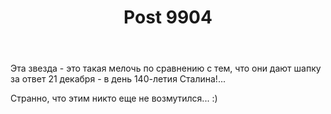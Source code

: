 ﻿---
title: "Post 9904"
se.owner.user_id: 195342
se.owner.display_name: "Harry"
se.owner.link: "https://ru.meta.stackoverflow.com/users/195342/harry"
se.link: "https://ru.meta.stackoverflow.com/a/9904"
se.post_id: 9904
se.post_type: answer
se.score: 26
---
<p>Эта звезда - это такая мелочь по сравнению с тем, что они дают шапку за ответ 21 декабря - в день 140-летия Сталина!... </p>

<p>Странно, что этим никто еще не возмутился... :)</p>
